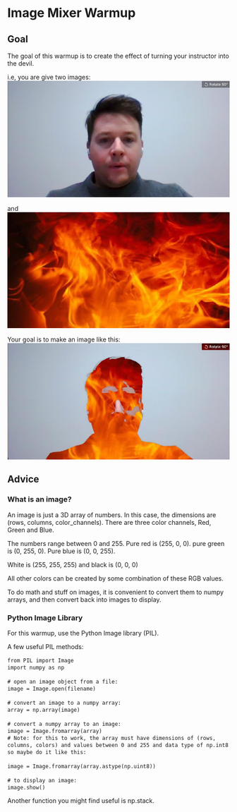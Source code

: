 # Image Mixer Warmup

## Goal

The goal of this warmup is to create the effect of turning your instructor into the devil.

i.e, you are give two images:
![](land.jpg)

and
![](fire.jpg)

Your goal is to make an image like this:
![](mixed_image.jpg)

## Advice

### What is an image?

An image is just a 3D array of numbers. In this case, the dimensions are (rows, columns, color_channels). There are three color channels, Red, Green and Blue.

The numbers range between 0 and 255. Pure red is (255, 0, 0). pure green is (0, 255, 0). Pure blue is (0, 0, 255). 

White is (255, 255, 255) and black is (0, 0, 0)

All other colors can be created by some combination of these RGB values.

To do math and stuff on images, it is convenient to convert them to numpy arrays, and then convert back into images to display.

### Python Image Library

For this warmup, use the Python Image library (PIL).

A few useful PIL methods:

```
from PIL import Image
import numpy as np 

# open an image object from a file:
image = Image.open(filename)

# convert an image to a numpy array:
array = np.array(image)

# convert a numpy array to an image:
image = Image.fromarray(array)
# Note: for this to work, the array must have dimensions of (rows, columns, colors) and values between 0 and 255 and data type of np.int8  so maybe do it like this:

image = Image.fromarray(array.astype(np.uint8))

# to display an image:
image.show()

```

Another function you might find useful is np.stack.